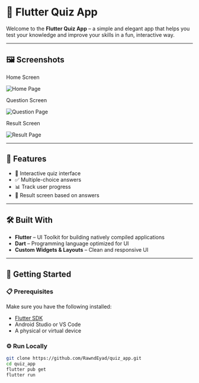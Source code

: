 # 📱 Flutter Quiz App

Welcome to the **Flutter Quiz App** – a simple and elegant app that helps you test your knowledge and improve your skills in a fun, interactive way.


---

## 🖼️ Screenshots

Home Screen 

![Home Page](https://github.com/user-attachments/assets/c3294ee5-4234-4703-bf55-aa6721109203)

Question Screen     

![Question Page](https://github.com/user-attachments/assets/6b43d66d-91bf-4182-a425-368e33f2ed81)

Result Screen

![Result Page](https://github.com/user-attachments/assets/3fcd643a-a91f-4ac7-bfe6-c35cea1e6855)

---

## 🚀 Features

- 🧠 Interactive quiz interface
- ✅ Multiple-choice answers
- 📊 Track user progress
- 🎯 Result screen based on answers


---

## 🛠️ Built With

- **Flutter** – UI Toolkit for building natively compiled applications
- **Dart** – Programming language optimized for UI
- **Custom Widgets & Layouts** – Clean and responsive UI

---

## 🧪 Getting Started

### 📋 Prerequisites

Make sure you have the following installed:

- [Flutter SDK](https://docs.flutter.dev/get-started/install)
- Android Studio or VS Code
- A physical or virtual device

### ⚙️ Run Locally

```bash
git clone https://github.com/RawndEyad/quiz_app.git
cd quiz_app
flutter pub get
flutter run
